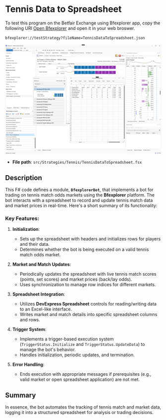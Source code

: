 # Tennis Data to Spreadsheet

To test this program on the Betfair Exchange using Bfexplorer app, copy the following URI [Open Bfexplorer](bfexplorer://testStrategy?fileName=TennisDataToSpreadsheet.json) and open it in your web broswer.

```
bfexplorer://testStrategy?fileName=TennisDataToSpreadsheet.json
```

![Bfexplorer running a Tennis Data to Spreadsheet!](/docs/Strategies/Tennis/images/DataToSpreadsheet.png "Bfexplorer running a Tennis Data to Spreadsheet")

- **File path**: `src/Strategies/Tennis/TennisDataToSpreadsheet.fsx`

## Description

This F# code defines a module, **`BfexplorerBot`**, that implements a bot for trading on tennis match odds markets using the **Bfexplorer** platform. The bot interacts with a spreadsheet to record and update tennis match data and market prices in real-time. Here's a short summary of its functionality:

### Key Features:

1. **Initialization**:
   - Sets up the spreadsheet with headers and initializes rows for players and their data.
   - Determines whether the bot is being executed on a valid tennis match odds market.

2. **Market and Match Updates**:
   - Periodically updates the spreadsheet with live tennis match scores (points, set scores) and market prices (back/lay odds).
   - Uses synchronization to manage row indices for different markets.

3. **Spreadsheet Integration**:
   - Utilizes **DevExpress Spreadsheet** controls for reading/writing data to an Excel-like interface.
   - Writes market and match details into specific spreadsheet columns and rows.

4. **Trigger System**:
   - Implements a trigger-based execution system (`TriggerStatus.Initialize` and `TriggerStatus.UpdateData`) to manage the bot's behavior.
   - Handles initialization, periodic updates, and termination.

5. **Error Handling**:
   - Ends execution with appropriate messages if prerequisites (e.g., valid market or open spreadsheet application) are not met.

## Summary

In essence, the bot automates the tracking of tennis match and market data, logging it into a structured spreadsheet for analysis or trading decisions.